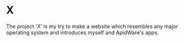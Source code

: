 # X
The project 'X' is my try to make a website which resembles any major operating system and introduces myself and ApidWare's apps.
